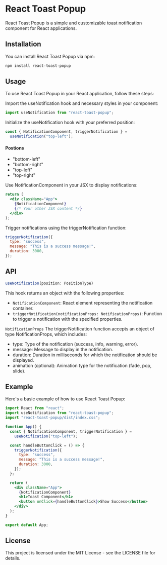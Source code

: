 # React Toast Popup

React Toast Popup is a simple and customizable toast notification component for React applications.

## Installation

You can install React Toast Popup via npm:

```jsx
npm install react-toast-popup
```

## Usage

To use React Toast Popup in your React application, follow these steps:

Import the useNotification hook and necessary styles in your component:

```jsx
import useNotification from "react-toast-popup";
```

Initialize the useNotification hook with your preferred position:

```jsx
const { NotificationComponent, triggerNotification } =
  useNotification("top-left");
```

#### Postions

- "bottom-left"
- "bottom-right"
- "top-left"
- "top-right"

Use NotificationComponent in your JSX to display notifications:

```jsx
return (
  <div className="App">
    {NotificationComponent}
    {/* Your other JSX content */}
  </div>
);
```

Trigger notifications using the triggerNotification function:

```jsx
triggerNotification({
  type: "success",
  message: "This is a success message!",
  duration: 3000,
});
```

## API

```jsx
useNotification(position: PositionType)
```

This hook returns an object with the following properties:

- `NotificationComponent`: React element representing the notification container.
- `triggerNotification(notificationProps: NotificationProps)`: Function to trigger a notification with the specified properties.

`NotificationProps`
The triggerNotification function accepts an object of type NotificationProps, which includes:

- type: Type of the notification (success, info, warning, error).
- message: Message to display in the notification.
- duration: Duration in milliseconds for which the notification should be displayed.
- animation (optional): Animation type for the notification (fade, pop, slide).

## Example

Here's a basic example of how to use React Toast Popup:

```jsx
import React from "react";
import useNotification from "react-toast-popup";
import "react-toast-popup/dist/index.css";

function App() {
  const { NotificationComponent, triggerNotification } =
    useNotification("top-left");

  const handleButtonClick = () => {
    triggerNotification({
      type: "success",
      message: "This is a success message!",
      duration: 3000,
    });
  };

  return (
    <div className="App">
      {NotificationComponent}
      <h1>Toast Component</h1>
      <button onClick={handleButtonClick}>Show Success</button>
    </div>
  );
}

export default App;
```

## License

This project is licensed under the MIT License - see the LICENSE file for details.
